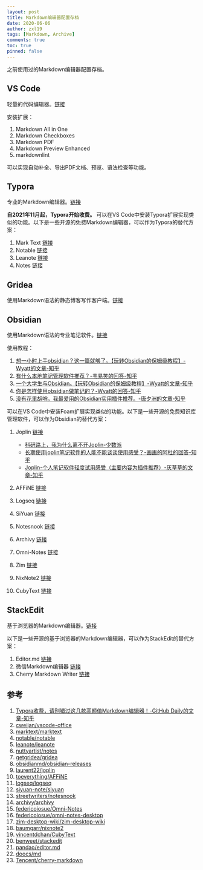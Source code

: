```yaml
---
layout: post
title: Markdown编辑器配置存档
date: 2020-06-06
author: zxl19
tags: [Markdown, Archive]
comments: true
toc: true
pinned: false
---
```


之前使用过的Markdown编辑器配置存档。

<!-- more -->

## VS Code

轻量的代码编辑器。[链接](https://code.visualstudio.com)

安装扩展：

1. Markdown All in One
2. Markdown Checkboxes
3. Markdown PDF
4. Markdown Preview Enhanced
5. markdownlint

可以实现自动补全、导出PDF文档、预览、语法检查等功能。

## Typora

专业的Markdown编辑器。[链接](https://typora.io)

**自2021年11月起，Typora开始收费。** 可以在VS Code中安装Typora扩展实现类似的功能。以下是一些开源的免费Markdown编辑器，可以作为Typora的替代方案：

1. Mark Text [链接](https://www.marktext.cc)
2. Notable [链接](https://notable.app)
3. Leanote [链接](https://leanote.com)
4. Notes [链接](https://www.get-notes.com)

## Gridea

使用Markdown语法的静态博客写作客户端。[链接](https://gridea.dev)

## Obsidian

使用Markdown语法的专业笔记软件。[链接](https://obsidian.md)

使用教程：

1. [想一小时上手obsidian？这一篇就够了。【玩转Obsidian的保姆级教程】-Wyatt的文章-知乎](https://zhuanlan.zhihu.com/p/428519519)
2. [有什么本地笔记管理软件推荐？-韦易笑的回答-知乎](https://www.zhihu.com/question/266836039/answer/2728791257)
3. [一个大学生与Obsidian。【玩转Obsidian的保姆级教程】-Wyatt的文章-知乎](https://zhuanlan.zhihu.com/p/409095645)
4. [你是怎样使用obsidian做笔记的？-Wyatt的回答-知乎](https://www.zhihu.com/question/412868038/answer/2447812348)
5. [没有花里胡哨，我最爱用的Obsidian实用插件推荐。-唐夕洲的文章-知乎](https://zhuanlan.zhihu.com/p/491766682)

可以在VS Code中安装Foam扩展实现类似的功能。以下是一些开源的免费知识库管理软件，可以作为Obsidian的替代方案：

1. Joplin [链接](https://joplinapp.org)

    - [科研路上，我为什么离不开Joplin-少数派](https://sspai.com/post/77020)
    - [长期使用joplin笔记软件的人能不能谈谈使用感受？-画画的阿杜的回答-知乎](https://www.zhihu.com/question/436251626/answer/1960648271)
    - [Joplin-个人笔记软件轻度试用感受（主要内容为插件推荐）-灰草草的文章-知乎](https://zhuanlan.zhihu.com/p/396613374)

2. AFFiNE [链接](https://affine.pro)
3. Logseq [链接](https://logseq.com)
4. SiYuan [链接](https://b3log.org/siyuan/en/)
5. Notesnook [链接](https://notesnook.com)
6. Archivy [链接](https://archivy.github.io)
7. Omni-Notes [链接](https://omninotes.app)
8. Zim [链接](https://zim-wiki.org)
9. NixNote2 [链接](https://github.com/baumgarr/nixnote2)
10. CubyText [链接](https://github.com/vincentdchan/CubyText)

## StackEdit

基于浏览器的Markdown编辑器。[链接](https://stackedit.io)

以下是一些开源的基于浏览器的Markdown编辑器，可以作为StackEdit的替代方案：

1. Editor.md [链接](http://editor.md.ipandao.com)
2. 微信Markdown编辑器 [链接](https://md.doocs.org)
3. Cherry Markdown Writer [链接](https://github.com/Tencent/cherry-markdown)

## 参考

1. [Typora收费，请别错过这几款高颜值Markdown编辑器！-GitHub Daily的文章-知乎](https://zhuanlan.zhihu.com/p/450104097)
2. [cweijan/vscode-office](https://github.com/cweijan/vscode-office)
3. [marktext/marktext](https://github.com/marktext/marktext)
4. [notable/notable](https://github.com/notable/notable)
5. [leanote/leanote](https://github.com/leanote/leanote)
6. [nuttyartist/notes](https://github.com/nuttyartist/notes)
7. [getgridea/gridea](https://github.com/getgridea/gridea)
8. [obsidianmd/obsidian-releases](https://github.com/obsidianmd/obsidian-releases)
9. [laurent22/joplin](https://github.com/laurent22/joplin)
10. [toeverything/AFFiNE](https://github.com/toeverything/AFFiNE)
11. [logseq/logseq](https://github.com/logseq/logseq)
12. [siyuan-note/siyuan](https://github.com/siyuan-note/siyuan)
13. [streetwriters/notesnook](https://github.com/streetwriters/notesnook)
14. [archivy/archivy](https://github.com/archivy/archivy)
15. [federicoiosue/Omni-Notes](https://github.com/federicoiosue/Omni-Notes)
16. [federicoiosue/omni-notes-desktop](https://github.com/federicoiosue/omni-notes-desktop)
17. [zim-desktop-wiki/zim-desktop-wiki](https://github.com/zim-desktop-wiki/zim-desktop-wiki)
18. [baumgarr/nixnote2](https://github.com/baumgarr/nixnote2)
19. [vincentdchan/CubyText](https://github.com/vincentdchan/CubyText)
20. [benweet/stackedit](https://github.com/benweet/stackedit)
21. [pandao/editor.md](https://github.com/pandao/editor.md)
22. [doocs/md](https://github.com/doocs/md)
23. [Tencent/cherry-markdown](https://github.com/Tencent/cherry-markdown)
